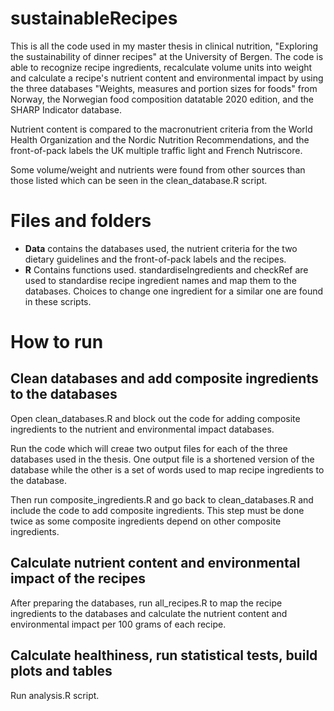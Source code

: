 # sustainableRecipes
This is all the code used in my master thesis in clinical nutrition, "Exploring the sustainability of dinner recipes" at the University of Bergen. The code is able to recognize recipe ingredients, recalculate volume units into weight and calculate a recipe's nutrient content and environmental impact by using the three databases "Weights, measures and portion sizes for foods" from Norway, the Norwegian food composition datatable 2020 edition, and the SHARP Indicator database. 

Nutrient content is compared to the macronutrient criteria from the World Health Organization and the Nordic Nutrition Recommendations, and the front-of-pack labels the UK multiple traffic light and French Nutriscore. 

Some volume/weight and nutrients were found from other sources than those listed which can be seen in the clean_database.R script. 

# Files and folders
- **Data** contains the databases used, the nutrient criteria for the two dietary guidelines and the front-of-pack labels and the recipes.
- **R** Contains functions used. standardiseIngredients and checkRef are used to standardise recipe ingredient names and map them to the databases. Choices to change one ingredient for a similar one are found in these scripts.

# How to run
## Clean databases and add composite ingredients to the databases
Open clean_databases.R and block out the code for adding composite ingredients to the nutrient and environmental impact databases. 

Run the code which will creae two output files for each of the three databases used in the thesis. One output file is a shortened version of the database while the other is a set of words used to map recipe ingredients to the database.

Then run composite_ingredients.R and go back to clean_databases.R and include the code to add composite ingredients. This step must be done twice as some composite ingredients depend on other composite ingredients.

## Calculate nutrient content and environmental impact of the recipes
After preparing the databases, run all_recipes.R to map the recipe ingredients to the databases and calculate the nutrient content and environmental impact per 100 grams of each recipe.

## Calculate healthiness, run statistical tests, build plots and tables
Run analysis.R script.

